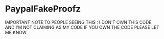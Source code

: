 # PaypalFakeProofz
 IMPORTANT NOTE TO PEOPLE SEEING THIS : I DON'T OWN THIS CODE AND I'M NOT CLAIMING AS MY CODE IF YOU OWN THE CODE PLEASE LET ME KNOW 
